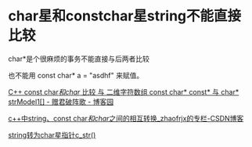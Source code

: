 # char星和constchar星string不能直接比较

char*是个很麻烦的事务不能直接与后两者比较

也不能用
const char* a = "asdhf" 来赋值。

[C++ const char*和char* 比较 与 二维字符数组 const char* const* 与 char* strModel1[] - 赠君破阵歌 - 博客园](https://www.cnblogs.com/dengyuting666/p/9729458.html)

[c++中string、const char*和char*之间的相互转换_zhaofrjx的专栏-CSDN博客](https://blog.csdn.net/zhaofrjx/article/details/51056799)

[string转为char星指针c_str()](string转为char星指针c_str().md)